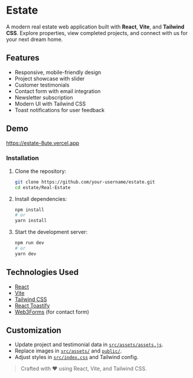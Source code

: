 # Estate

A modern real estate web application built with **React**, **Vite**, and **Tailwind CSS**. Explore properties, view completed projects, and connect with us for your next dream home.

## Features

- Responsive, mobile-friendly design
- Project showcase with slider
- Customer testimonials
- Contact form with email integration
- Newsletter subscription
- Modern UI with Tailwind CSS
- Toast notifications for user feedback
## Demo
https://estate-8ute.vercel.app

### Installation

1. Clone the repository:
   ```sh
   git clone https://github.com/your-username/estate.git
   cd estate/Real-Estate
   ```

2. Install dependencies:
   ```sh
   npm install
   # or
   yarn install
   ```

3. Start the development server:
   ```sh
   npm run dev
   # or
   yarn dev
   ```

## Technologies Used

- [React](https://react.dev/)
- [Vite](https://vitejs.dev/)
- [Tailwind CSS](https://tailwindcss.com/)
- [React Toastify](https://fkhadra.github.io/react-toastify/)
- [Web3Forms](https://web3forms.com/) (for contact form)

## Customization

- Update project and testimonial data in [`src/assets/assets.js`](Real-Estate/src/assets/assets.js).
- Replace images in [`src/assets/`](Real-Estate/src/assets/) and [`public/`](Real-Estate/public/).
- Adjust styles in [`src/index.css`](Real-Estate/src/index.css) and Tailwind config.

> Crafted with ❤️ using React, Vite, and Tailwind CSS.

